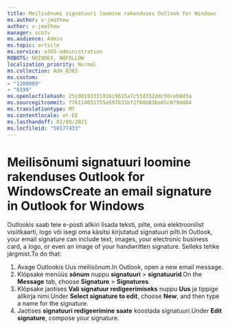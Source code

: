 ```yaml
---
title: Meilisõnumi signatuuri loomine rakenduses Outlook for Windows
ms.author: v-jmathew
author: v-jmathew
manager: scotv
ms.audience: Admin
ms.topic: article
ms.service: o365-administration
ROBOTS: NOINDEX, NOFOLLOW
localization_priority: Normal
ms.collection: Adm_O365
ms.custom:
- "1200009"
- "8199"
ms.openlocfilehash: 25cd019333191bc9615a7c53d332ddc50ceb8d3a
ms.sourcegitcommit: f76114031755a597031bf2f80b03ba65c6f9dd84
ms.translationtype: MT
ms.contentlocale: et-EE
ms.lasthandoff: 02/09/2021
ms.locfileid: "50177433"
---
```

# <a name="create-an-email-signature-in-outlook-for-windows"></a><span data-ttu-id="b665c-102">Meilisõnumi signatuuri loomine rakenduses Outlook for Windows</span><span class="sxs-lookup"><span data-stu-id="b665c-102">Create an email signature in Outlook for Windows</span></span>

<span data-ttu-id="b665c-103">Outlookis saab teie e-posti allkiri lisada teksti, pilte, oma elektroonilist visiitkaarti, logo või isegi oma käsitsi kirjutatud signatuuri pilti.</span><span class="sxs-lookup"><span data-stu-id="b665c-103">In Outlook, your email signature can include text, images, your electronic business card, a logo, or even an image of your handwritten signature.</span></span> <span data-ttu-id="b665c-104">Selleks tehke järgmist.</span><span class="sxs-lookup"><span data-stu-id="b665c-104">To do that:</span></span>

1. <span data-ttu-id="b665c-105">Avage Outlookis Uus meilisõnum.</span><span class="sxs-lookup"><span data-stu-id="b665c-105">In Outlook, open a new email message.</span></span>
2. <span data-ttu-id="b665c-106">Klõpsake menüüs **sõnum** nuppu **signatuuri**  >  **signatuurid**.</span><span class="sxs-lookup"><span data-stu-id="b665c-106">On the **Message** tab, choose **Signature** > **Signatures**.</span></span>
3. <span data-ttu-id="b665c-107">Klõpsake jaotises **Vali signatuur redigeerimiseks** nuppu **Uus** ja tippige allkirja nimi.</span><span class="sxs-lookup"><span data-stu-id="b665c-107">Under **Select signature to edit**, choose **New**, and then type a name for the signature.</span></span>
4. <span data-ttu-id="b665c-108">Jaotises **signatuuri redigeerimine saate** koostada signatuuri.</span><span class="sxs-lookup"><span data-stu-id="b665c-108">Under **Edit signature**, compose your signature.</span></span>
